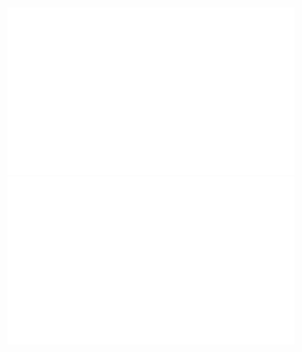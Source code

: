 ![](https://raw.githubusercontent.com/Michael-Durcholz/my-github-stats/master/generated/overview.svg#gh-dark-mode-only)
![](https://raw.githubusercontent.com/Michael-Durcholz/my-github-stats/master/generated/languages.svg#gh-dark-mode-only)

<!--
**Michael-Durcholz/Michael-Durcholz** is a ✨ _special_ ✨ repository because its `README.md` (this file) appears on your GitHub profile.

Here are some ideas to get you started:

- 🔭 I’m currently working on ...
- 🌱 I’m currently learning ...
- 👯 I’m looking to collaborate on ...
- 🤔 I’m looking for help with ...
- 💬 Ask me about ...
- 📫 How to reach me: ...
- 😄 Pronouns: ...
- ⚡ Fun fact: ...
-->
